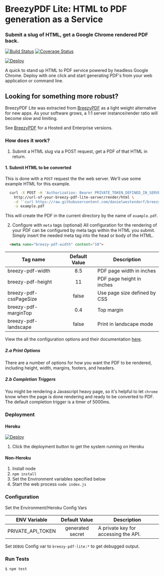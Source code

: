 # BreezyPDF Lite: HTML to PDF generation as a Service
### Submit a slug of HTML, get a Google Chrome rendered PDF back.
[![Build Status](https://travis-ci.org/danielwestendorf/breezy-pdf-lite.svg?branch=master)](https://travis-ci.org/danielwestendorf/breezy-pdf-lite) [![Coverage Status](https://coveralls.io/repos/github/danielwestendorf/breezy-pdf-lite/badge.svg?branch=master)](https://coveralls.io/github/danielwestendorf/breezy-pdf-lite?branch=master)

[![Deploy](https://www.herokucdn.com/deploy/button.svg)](https://heroku.com/deploy)

A quick to stand up HTML to PDF service powered by headless Google Chrome. Deploy with one click and start generating PDF's from your web application or command line.

## Looking for something more robust?
BreezyPDF Lite was extracted from [BreezyPDF](https://breezypdf.com) as a light weight alternative for new apps. As your software grows, a 1:1 server instance/render ratio will become slow and limiting.

See [BreezyPDF](https://breezypdf.com) for a Hosted and Enterprise versions.

### How does it work?

1. Submit a HTML slug via a POST request, get a PDF of that HTML in return.

#### 1. Submit HTML to be converted
This is done with a `POST` request the the web server. We'll use some example HTML for this example.
```sh
  curl -X POST -H 'Authorization: Bearer PRIVATE_TOKEN_DEFINED_IN_SERVER_ENVIRONMENT' \
    http://url-of-your-breezy-pdf-lite-server/render/html \
    -d '`curl https://raw.githubusercontent.com/danielwestendorf/breezy-pdf-lite/master/sample.html`' \
    -o example.pdf
```

This will create the PDF in the current directory by the name of `example.pdf`.

2. Configure with `meta` tags (optional)
All configuration for the rendering of your PDF can be configured by meta tags within the HTML you submit. Simply insert the needed meta tag into the head or body of the HTML.

```html
  <meta name="breezy-pdf-width" content="10">
```

| Tag name                   | Default Value      | Description                                                |
| -------------              |:-------------:     | -----                                                      |
| breezy-pdf-width           | 8.5                | PDF page width in inches                                   |
| breezy-pdf-height          | 11                 | PDF page height in inches                                  |
| breezy-pdf-cssPageSize     | false              | Use page size defined by CSS                               |
| breezy-pdf-marginTop       | 0.4                | Top margin                                                 |
| breezy-pdf-landscape       | false              | Print in landscape mode                                    |

View the all the configuration options and their documentation [here](https://docs.breezypdf.com/metadata).

##### 2.a Print Options
There are a number of options for how you want the PDF to be rendered, including height, width, margins, footers, and headers.

##### 2.b Completion Triggers
You might be rendering a Javascript heavy page, so it's helpful to let `chrome` know when the page is done rendering and ready to be converted to PDF. The default completion trigger is a timer of 5000ms.



### Deployment

#### Heroku
[![Deploy](https://www.herokucdn.com/deploy/button.svg)](https://heroku.com/deploy)

1. Click the deployment button to get the system running on Heroku


#### Non-Heroku

1. Install node
2. `npm install`
4. Set the Environment variables specified below
5. Start the web process `node index.js`

### Configuration
Set the Environment/Heroku Config Vars

| ENV Variable               | Default Value      | Description                                                |
| -------------              |:-------------:     | -----                                                      |
| PRIVATE_API_TOKEN          | generated secret   | A private key for accessing the API.                       |



Set `DEBUG` Config var to `breezy-pdf-lite:*` to get debugged output.


### Run Tests

`$ npm test`
